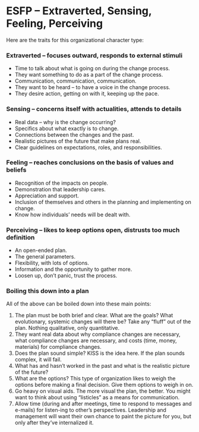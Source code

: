 # ESFP – Extraverted, Sensing, Feeling, Perceiving

Here are the traits for this organizational character type:

### Extraverted – focuses outward, responds to external stimuli

* Time to talk about what is going on during the change process.
* They want something to do as a part of the change process.
* Communication, communication, communication.
* They want to be heard – to have a voice in the change process.
* They desire action, getting on with it, keeping up the pace.

### Sensing – concerns itself with actualities, attends to details

* Real data – why is the change occurring?
* Specifics about what exactly is to change.
* Connections between the changes and the past.
* Realistic pictures of the future that make plans real.
* Clear guidelines on expectations, roles, and responsibilities.

### Feeling – reaches conclusions on the basis of values and beliefs

* Recognition of the impacts on people.
* Demonstration that leadership cares.
* Appreciation and support.
* Inclusion of themselves and others in the planning and implementing on change.
* Know how individuals’ needs will be dealt with.

### Perceiving – likes to keep options open, distrusts too much definition

* An open-ended plan.
* The general parameters.
* Flexibility, with lots of options.
* Information and the opportunity to gather more.
* Loosen up, don’t panic, trust the process.

### Boiling this down into a plan

All of the above can be boiled down into these main points:

1. The plan must be both brief and clear. What are the goals? What evolutionary, systemic changes will there be? Take any “fluff” out of the plan. Nothing qualitative, only quantitative.
2. They want real data about why compliance changes are necessary, what compliance changes are necessary, and costs (time, money, materials) for compliance changes.
3. Does the plan sound simple? KISS is the idea here. If the plan sounds complex, it will fail.
4. What has and hasn’t worked in the past and what is the realistic picture of the future?
5. What are the options? This type of organization likes to weigh the options before making a final decision. Give them options to weigh in on.
6. Go heavy on visual aids. The more visual the plan, the better. You might want to think about using “listicles” as a means for communication.
7. Allow time (during and after meetings, time to respond to messages and e-mails) for listen-ing to other’s perspectives. Leadership and management will want their own chance to paint the picture for you, but only after they’ve internalized it.
